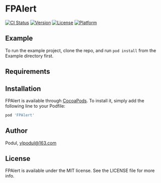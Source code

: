 # FPAlert

[![CI Status](https://img.shields.io/travis/Podul/FPAlert.svg?style=flat)](https://travis-ci.org/Podul/FPAlert)
[![Version](https://img.shields.io/cocoapods/v/FPAlert.svg?style=flat)](https://cocoapods.org/pods/FPAlert)
[![License](https://img.shields.io/cocoapods/l/FPAlert.svg?style=flat)](https://cocoapods.org/pods/FPAlert)
[![Platform](https://img.shields.io/cocoapods/p/FPAlert.svg?style=flat)](https://cocoapods.org/pods/FPAlert)

## Example

To run the example project, clone the repo, and run `pod install` from the Example directory first.

## Requirements

## Installation

FPAlert is available through [CocoaPods](https://cocoapods.org). To install
it, simply add the following line to your Podfile:

```ruby
pod 'FPAlert'
```

## Author

Podul, ylpodul@163.com

## License

FPAlert is available under the MIT license. See the LICENSE file for more info.
